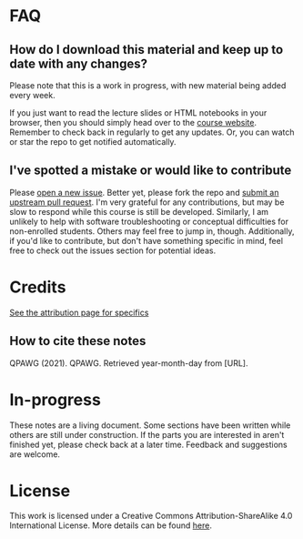 # FAQ

## How do I download this material and keep up to date with any changes?

Please note that this is a work in progress, with new material being added every week. 

If you just want to read the lecture slides or HTML notebooks in your browser, then you should simply head over to the [course website](https://datascience4psych.github.io/QPAWG). Remember to check back in regularly to get any updates. Or, you can watch or star the repo to get notified automatically.



## I've spotted a mistake or would like to contribute

Please [open a new issue](https://help.github.com/articles/creating-an-issue/). Better yet, please fork the repo and [submit an upstream pull request](https://help.github.com/articles/creating-a-pull-request-from-a-fork/). I'm very grateful for any contributions, but may be slow to respond while this course is still be developed. Similarly, I am unlikely to help with software troubleshooting or conceptual difficulties for non-enrolled students. Others may feel free to jump in, though. Additionally, if you'd like to contribute, but don't have something specific in mind, feel free to check out the issues section for potential ideas.

# Credits

[See the attribution page for specifics]( https://datascience4psych.github.io/QPAWG/front-matter.html#attribution)


## How to cite these notes

QPAWG (2021). QPAWG. Retrieved year-month-day from [URL].

# In-progress

These notes are a living document. Some sections have been written while others are still under construction. If the parts you are interested in aren't finished yet, please check back at a later time. Feedback and suggestions are welcome.

# License

This work is licensed under a Creative Commons Attribution-ShareAlike 4.0 International License. More details can be found [here](https://datascience4psych.github.io/QPAWG/license.html).

